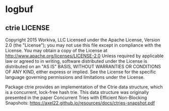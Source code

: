 # logbuf

## ctrie LICENSE

Copyright 2015 Workiva, LLC
Licensed under the Apache License, Version 2.0 (the "License");
you may not use this file except in compliance with the License.
You may obtain a copy of the License at
 http://www.apache.org/licenses/LICENSE-2.0
Unless required by applicable law or agreed to in writing, software
distributed under the License is distributed on an "AS IS" BASIS,
WITHOUT WARRANTIES OR CONDITIONS OF ANY KIND, either express or implied.
See the License for the specific language governing permissions and
limitations under the License.

Package ctrie provides an implementation of the Ctrie data structure, which is
a concurrent, lock-free hash trie. This data structure was originally presented
in the paper Concurrent Tries with Efficient Non-Blocking Snapshots:
https://axel22.github.io/resources/docs/ctries-snapshot.pdf